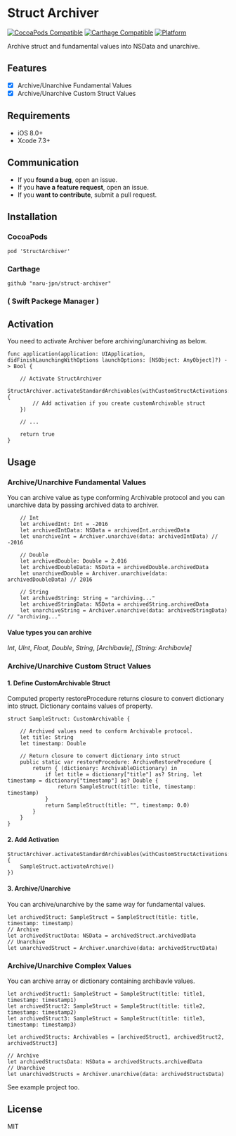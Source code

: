# Struct Archiver

[![CocoaPods Compatible](https://img.shields.io/cocoapods/v/StructArchiver.svg)](https://img.shields.io/cocoapods/v/StructArchiver.svg)
[![Carthage Compatible](https://img.shields.io/badge/Carthage-compatible-4BC51D.svg?style=flat)](https://github.com/Carthage/Carthage)
[![Platform](https://img.shields.io/cocoapods/p/StructArchiver.svg?style=flat)](http://cocoadocs.org/docsets/Alamofire)

Archive struct and fundamental values into NSData and unarchive.

## Features

+ [x] Archive/Unarchive Fundamental Values 
+ [x] Archive/Unarchive Custom Struct Values

## Requirements
- iOS 8.0+
- Xcode 7.3+

## Communication
- If you __found a bug__, open an issue.
- If you __have a feature request__, open an issue.
- If you __want to contribute__, submit a pull request.

## Installation

### CocoaPods
```
pod 'StructArchiver'
```

### Carthage
```
github "naru-jpn/struct-archiver"
```

### ( Swift Packege Manager )


## Activation
You need to activate Archiver before archiving/unarchiving as below.

```
func application(application: UIApplication, didFinishLaunchingWithOptions launchOptions: [NSObject: AnyObject]?) -> Bool {

	// Activate StructArchiver
	StructArchiver.activateStandardArchivables(withCustomStructActivations: {
		// Add activation if you create customArchivable struct 
	})
        
	// ...
        
	return true
}
```

## Usage

### Archive/Unarchive Fundamental Values
You can archive value as type conforming Archivable protocol and you can unarchive data by passing archived data to archiver.

```
	// Int
	let archivedInt: Int = -2016
	let archivedIntData: NSData = archivedInt.archivedData
	let unarchiveInt = Archiver.unarchive(data: archivedIntData) // -2016

	// Double
	let archivedDouble: Double = 2.016
	let archivedDoubleData: NSData = archivedDouble.archivedData
	let unarchivedDouble = Archiver.unarchive(data: archivedDoubleData) // 2016

	// String
	let archivedString: String = "archiving..."
	let archivedStringData: NSData = archivedString.archivedData
	let unarchiveString = Archiver.unarchive(data: archivedStringData) // "archiving..."
```

#### Value types you can archive
_Int_, _UInt_, _Float_, _Double_, _String_, _[Archibavle]_, _[String: Archibavle]_

### Archive/Unarchive Custom Struct Values 

#### 1. Define CustomArchivable Struct
Computed property restoreProcedure returns closure to convert dictionary into struct. Dictionary contains values of property.   

```
struct SampleStruct: CustomArchivable {
    
    // Archived values need to conform Archivable protocol.
    let title: String
    let timestamp: Double
    
    // Return closure to convert dictionary into struct
    public static var restoreProcedure: ArchiveRestoreProcedure {
        return { (dictionary: ArchivableDictionary) in
            if let title = dictionary["title"] as? String, let timestamp = dictionary["timestamp"] as? Double {
                return SampleStruct(title: title, timestamp: timestamp)
            }
            return SampleStruct(title: "", timestamp: 0.0)
        }
    }
}
```

#### 2. Add Activation
```
StructArchiver.activateStandardArchivables(withCustomStructActivations: {
	SampleStruct.activateArchive()
})
```

#### 3. Archive/Unarchive
You can archive/unarchive by the same way for fundamental values.

```
let archivedStruct: SampleStruct = SampleStruct(title: title, timestamp: timestamp)
// Archive
let archivedStructData: NSData = archivedStruct.archivedData
// Unarchive
let unarchivedStruct = Archiver.unarchive(data: archivedStructData)
```

### Archive/Unarchive Complex Values
You can archive array or dictionary containing archibavle values.

```
let archivedStruct1: SampleStruct = SampleStruct(title: title1, timestamp: timestamp1)
let archivedStruct2: SampleStruct = SampleStruct(title: title2, timestamp: timestamp2)
let archivedStruct3: SampleStruct = SampleStruct(title: title3, timestamp: timestamp3)

let archivedStructs: Archivables = [archivedStruct1, archivedStruct2, archivedStruct3]

// Archive
let archivedStructsData: NSData = archivedStructs.archivedData
// Unarchive
let unarchivedStructs = Archiver.unarchive(data: archivedStructsData)
```

See example project too. 

## License
MIT
